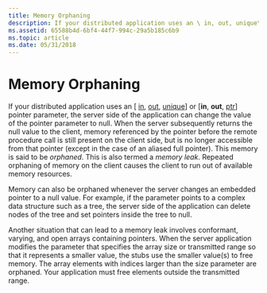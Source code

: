 ```yaml
---
title: Memory Orphaning
description: If your distributed application uses an \ in, out, unique\ or \ in, out, ptr\ pointer parameter, the server side of the application can change the value of the pointer parameter to null.
ms.assetid: 65588b4d-6bf4-44f7-994c-29a5b185c6b9
ms.topic: article
ms.date: 05/31/2018
---
```


# Memory Orphaning

If your distributed application uses an \[ [in](/windows/desktop/Midl/in), [out](/windows/desktop/Midl/out-idl), [unique](/windows/desktop/Midl/unique)\] or \[**in**, **out**, [ptr](/windows/desktop/Midl/ptr)\] pointer parameter, the server side of the application can change the value of the pointer parameter to null. When the server subsequently returns the null value to the client, memory referenced by the pointer before the remote procedure call is still present on the client side, but is no longer accessible from that pointer (except in the case of an aliased full pointer). This memory is said to be *orphaned*. This is also termed a *memory leak*. Repeated orphaning of memory on the client causes the client to run out of available memory resources.

Memory can also be orphaned whenever the server changes an embedded pointer to a null value. For example, if the parameter points to a complex data structure such as a tree, the server side of the application can delete nodes of the tree and set pointers inside the tree to null.

Another situation that can lead to a memory leak involves conformant, varying, and open arrays containing pointers. When the server application modifies the parameter that specifies the array size or transmitted range so that it represents a smaller value, the stubs use the smaller value(s) to free memory. The array elements with indices larger than the size parameter are orphaned. Your application must free elements outside the transmitted range.

 

 